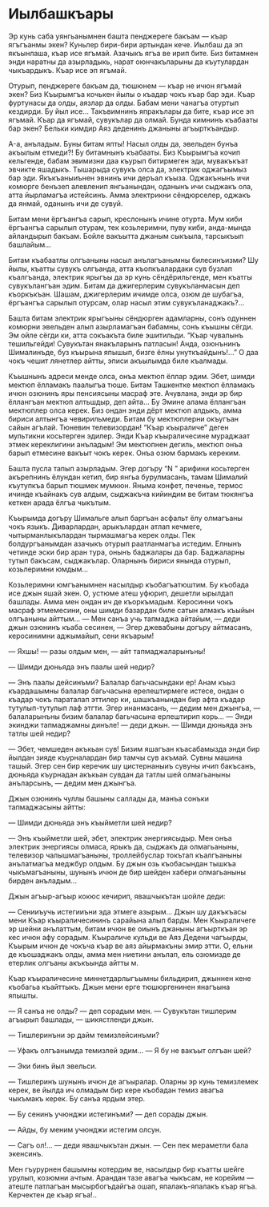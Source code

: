 # Иылбашкъары

Эр кунь саба уянгьанымнен башта пенджереге бакъам — къар ягъгъанмы экен?
Куньлер бири-бири артындан кече.
Иылбаш да эп якъынлаша, къар исе ягъмай.
Азачыкъ ягъа ве ирип бите.
Биз битамнен энди наратны да азырладыкь, нарат оюнчакъларыны да къутулардан чыкъардыкъ.
Къар исе эп ягъмай.

Отурып, пенджереге бакъам да, тюшюнем — къар не ичюн ягъмай экен?
Биз Къырымгъа кочькен йылы о къадар чокъ къар бар эди.
Къар фуртунасы да олды, аязлар да олды.
Бабам мени чанагъа отуртып кездирди.
Бу йыл исе...
Такъвимнинъ япракълары да бите, къар исе эп ягъмай.
Къар да ягъмай, сувукълар да олмай.
Бунда кимнинъ къабааты бар экен?
Бельки кимдир Аяз деденинъ джаныны агъырткъандыр.

A-а, анъладым.
Буны битам япты!
Насыл олды да, эвельден бунъа акъылым етмеди?!
Бу битамнынъ къабааты.
Биз Къырымгъа кочип кельгенде, бабам эвимизни даа къурып битирмеген эди, мувакъкъат эвчикте яшадыкъ.
Тышарыда сувукъ олса да, электрик оджагъымыз бар эди.
Якъкъаныиънен эвнинъ ичи деръал къыза.
Оджакънынъ ичи комюрге бенъзеп алевленип янгьанындан, оданынъ ичи сыджакъ ола, атта йырламагъа истейсинъ.
Амма электрикни сёндюрселер, оджакъ да янмай, оданынъ ичи де сувуй.

Битам мени ёргъангъа сарып, креслонынъ ичине отурта.
Мум киби ёргъангъа сарылып отурам, тек козьлеримни, пуву киби, анда-мында айландырып бакъам.
Бойле вакъытта джаным сыкъыла, тарсыкъып башлайым...

Битам къабаатлы олгъаныны насыл анълагъанымны билесинъизми?
Шу йылы, къатты сувукъ олгъанда, атта къопкъалардаки сув бузлап къалгъанда, электрик ярыгъы да эр кунь сёндёрильгенде, мен къатгы сувукълангъан эдим.
Битам да джигерлерим сувукъланмасын деп къоркъкъан.
Шашам, джигерлерим ичимде олса, озюм де шубагъа, ёргъангъа сарылып отурсам, олар насыл этим сувукъланаджакъ?...

Башта битам электрик ярыгъыны сёндюрген адамларны, сонъ одуннен комюрни эвельден алып азырламагъан бабамны, сонъ къышны сёгди.
Эм ойле сёгди ки, атта сокъакъта биле эшитильди.
“Къар чувалынъ тешильгейди!
Сувукътан янакъларынъ патласын!
Анда, озюнънинъ Шималинъде, буз къырына япышып, бизге ёлны унуткъайдынъ!...” О даа чокъ чешит лянетлер айтты, эписи акъылымда биле къалмады.

Къышнынъ адреси менде олса, онъа мектюп ёллар эдим.
Эбет, шимди мектюп ёлламакъ паалыгъа тюше.
Битам Ташкентке мектюп ёлламакъ ичюн озюнинъ яры пенсиясыны масраф эте.
Ачувлана, энди эр бир ёллангъан мектюп алтьшдыр, деп айта...
Бу Эмине алама ёллангъан мектюплер олса керек.
Биз ондан энди дёрт мектюп алдыкъ, амма бириси алтынгъа чевирильмеди.
Битам бу мектюплерни окъугъан сайын агълай.
Тюневин телевизордан!
“Къар къыраличе” деген мультикни косьтерген эдилер.
Энди Къар къыраличесине мураджаат этмек кереклигини анъладым!
Эм мектюпнен дегиль, мектюп онъа барып етмесине вакъыт чокъ керек.
Онъа озюм бармакъ кереким.

Башта пусла тапып азырладым.
Эгер догъру “N ” арифини косьтерген акърепнинъ ёлундан кетип, бир янгьа бурулмасанъ, тамам Шималий къутупкъа барып тюшмек мумкюн.
Яныма конфет, печенье, термос ичинде къайнакъ сув алдым, сыджакъча кийиндим ве битам тюкянгъа кеткен арада ёлгъа чыкътым.

Къырымда догъру Шимальге алып баргъан асфальт ёлу олмагъаны чокъ языкъ.
Диварлардан, арыкълардан атлап кечмеге, чытырманлыкълардан тырмашмагъа керек олды.
Пек болдургъанымдан азачыкъ отурып раатланмагъа истедим.
Елнынъ четинде эски бир аран тура, онынъ баджалары да бар.
Баджаларны тутып бакъсам, сыджакълар.
Оларнынъ бириси янында отурып, козьлеримни юмдым...

Козьлеримни юмгъанымнен насылдыр къобагъатюштим.
Бу къобада исе джын яшай экен.
О, устюме атеш уфюрип, дешетли ырылдап башлады.
Амма мен ондан ич де къоркъмадым.
Керосинни чокъ масраф этмемесини, оны шимди базардан биле сатын алмакъ къыйын олгъаныны айттым...
— Мен санъа учь тапмаджа айтайым, — деди джын озюнинъ къаба сесинен, — Эгер джевабыны догъру айтмасанъ, керосинимни аджымайып, сени якъарым!

— Яхшы!
— разы олдым мен, — айт тапмаджаларынъны!

— Шимди дюньяда энъ паалы шей недир?

— Энъ паалы дейсинъми?
Балалар багьчасындаки ер!
Анам къыз къардашымны балалар багьчасына ерелештирмеге истесе, ондан о къадар чокъ параталап эттилер ки, шашкъанындан бир афта къадар тутулып-тутулып лаф этгти.
Эгер инанмасанъ, — дедим мен джынгьа, — балаларынъны бизим балалар багьчасына ерлештирип корь...
— Энди экинджи тапмаджамны динъле!
— деди джын.
— Шимди дюньяда энъ татлы шей недир?

— Эбет, чемшеден акъкьан сув!
Бизим яшагъан къасабамызда энди бир йылдан зияде къурналардан бир тамчы сув акъмай.
Сувны машина ташый.
Эгер сен бир керечик шу цистернаныиъ сувуны ичип бакъсанъ, дюньяда къурнадан акъкьан сувдан да татлы шей олмагьаныны анъларсынъ, — дедим мен джынгъа.

Джын озюнинъ чуллы башыны саллады да, манъа сонъки тапмаджасыны айтты:

— Шимди дюньяда энъ къыйметли шей недир?

— Энъ къыйметли шей, эбет, электрик энергиясыдыр.
Мен онъа электрик энергиясы олмаса, ярыкъ да, сыджакъ да олмагьаныны, телевизор чалышмагъаныны, троллейбуслар токътап къалгъаныны анълатмагъа меджбур олдым.
Бу джын озь къобасындан тышкъа чыкъмагъаныны, шунынъ ичюн де бир шейден хабери олмагьаныны бирден анъладым...

Джын агъыр-агъыр кокюс кечирип, явашчыкътан шойле деди:

— Сенииъучь истегииъни эда этмеге азырым...
Джын шу дакъкъасы мени Къар къыраличесининъ сарайына алып барды.
Мен Къыраличеге эр шейни анълаттым, битам ичюн ве оиынъ джаныны агъырткъан эр кес ичюн афу сорадым.
Къыраличе кульди ве Аяз Дедени чагъырды, Къырым ичюн де чокъча къар ве аяз айырмакъны эмир этти.
О, ельни де къошаджакъ олды, амма мен ниетини анълап, ель озюмизде де етерлик олгъаны акъкъында айтты м.

Къар къыраличесине миннетдарлыгъымны бильдирип, джыннен кене къобагьа къайттыкъ.
Джын мени ерге тюшюргенинен янагъына япышты.

— Я санъа не олды?
— деп сорадым мен.
— Сувукътан тишлерим агъырып башлады, — шикястленди джын.

— Тишлеринъни эр дайм темизлейсинъми?

— Уфакъ олгъанымда темизлей эдим...
— Я бу не вакъыт олгъан шей?

— Эки бинъ йыл эвельси.

— Тишлеринъ шунынъ ичюн де агъыралар.
Оларны эр кунь темизлемек керек, ве йылда ич олмадым бир кере къобадан темиз авагъа чыкъмакъ керек.
Бу санъа ярдым этер.

— Бу сенинъ учюнджи истегинъми?
— деп сорады джын.

— Айды, бу меним учюнджи истегим олсун.

— Сагъ ол!...
— деди явашчыкътан джын.
— Сен пек мераметли бала экенсинъ.

Мен гъурурнен башымны котердим ве, насылдыр бир къатты шейге урулып, козюмни ачтым.
Арандан тазе авагъа чыкъсам, не корейим — атеште патлагъан мысырбогъдайгъа ошап, япалакъ-япалакъ къар ягъа.
Керчектен де къар ягъа!..

